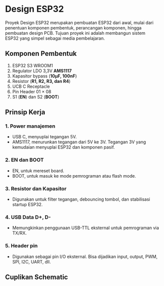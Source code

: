 # Design ESP32
Proyek Design ESP32 merupakan pembuatan ESP32 dari awal, mulai dari penentuan komponen pembentuk, perancangan komponen, hingga pembuatan design PCB. Tujuan proyek ini adalah membangun sistem ESP32 yang simpel sebagai media pembelajaran.
## Komponen Pembentuk
1. ESP32 S3 WROOM1
2. Regulator LDO 3,3V **AMS1117**
3. Kapasitor bypass (**10µF, 100nF**)  
4. Resistor (**R1, R2, R3, dan R4**)
5. UCB C Receptacle
6. Pin Header 01 × 08
7. S1 (**EN**) dan S2 (**BOOT**)
## Prinsip Kerja
### 1. Power manajemen
-  USB C, menyuplai tegangan 5V.  
-  AMS1117, menurunkan tegangan dari 5V ke 3V. Tegangan 3V yang kemudaian menyuplai ESP32 dan komponen pasif.
### 2. EN dan BOOT
-  EN, untuk mereset board.  
-  BOOT, untuk masuk ke mode pemrograman atau flash mode.
### 3. Resistor dan Kapasitor
-  Digunakan untuk filter tegangan, debouncing tombol, dan stabilisasi startup ESP32.
### 4. USB Data D+, D-
-  Memungkinkan penggunaan USB-TTL eksternal untuk pemrograman via TX/RX.
### 5. Header pin
-  Digunakan sebagai pin I/O eksternal. Bisa dijadikan input, output, PWM, SPI, I2C, UART, dll.
## Cuplikan Schematic
